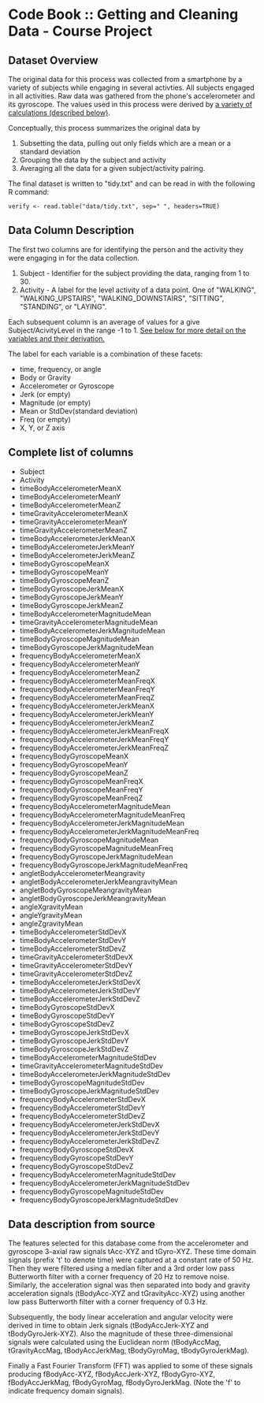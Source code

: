 
Code Book :: Getting and Cleaning Data - Course Project
====

Dataset Overview
----
The original data for this process was collected from a smartphone by a variety of subjects while engaging in several activties.
All subjects engaged in all activities.
Raw data was gathered from the phone's accelerometer and its gyroscope.
The values used in this process were derived by [a variety of calculations (described below)](#datadetail).

Conceptually, this process summarizes the original data by 
1. Subsetting the data, pulling out only fields which are a mean or a standard deviation
2. Grouping the data by the subject and activity
3. Averaging all the data for a given subject/activity pairing.

The final dataset is written to "tidy.txt" and can be read in with the following R command:

	verify <- read.table("data/tidy.txt", sep=" ", headers=TRUE)


Data Column Description
----

The first two columns are for identifying the person and the activity they were engaging in for the data collection.

1. Subject - Identifier for the subject providing the data, ranging from 1 to 30.
2. Activity - A label for the level activity of a data point. One of "WALKING", "WALKING_UPSTAIRS", "WALKING_DOWNSTAIRS", "SITTING", "STANDING", or "LAYING".

Each subsequent column is an average of values for a give Subject/AcivityLevel in the range -1 to 1.
[See below for more detail on the variables and their derivation.](#datadetail)

The label for each variable is a combination of these facets:
* time, frequency, or angle
* Body or Gravity
* Accelerometer or Gyroscope
* Jerk (or empty)
* Magnitude (or empty)
* Mean or StdDev(standard deviation)
* Freq (or empty)
* X, Y, or Z axis


Complete list of columns
----
 
* Subject
* Activity
* timeBodyAccelerometerMeanX
* timeBodyAccelerometerMeanY
* timeBodyAccelerometerMeanZ
* timeGravityAccelerometerMeanX
* timeGravityAccelerometerMeanY
* timeGravityAccelerometerMeanZ
* timeBodyAccelerometerJerkMeanX
* timeBodyAccelerometerJerkMeanY
* timeBodyAccelerometerJerkMeanZ
* timeBodyGyroscopeMeanX
* timeBodyGyroscopeMeanY
* timeBodyGyroscopeMeanZ
* timeBodyGyroscopeJerkMeanX
* timeBodyGyroscopeJerkMeanY
* timeBodyGyroscopeJerkMeanZ
* timeBodyAccelerometerMagnitudeMean
* timeGravityAccelerometerMagnitudeMean
* timeBodyAccelerometerJerkMagnitudeMean
* timeBodyGyroscopeMagnitudeMean
* timeBodyGyroscopeJerkMagnitudeMean
* frequencyBodyAccelerometerMeanX
* frequencyBodyAccelerometerMeanY
* frequencyBodyAccelerometerMeanZ
* frequencyBodyAccelerometerMeanFreqX
* frequencyBodyAccelerometerMeanFreqY
* frequencyBodyAccelerometerMeanFreqZ
* frequencyBodyAccelerometerJerkMeanX
* frequencyBodyAccelerometerJerkMeanY
* frequencyBodyAccelerometerJerkMeanZ
* frequencyBodyAccelerometerJerkMeanFreqX
* frequencyBodyAccelerometerJerkMeanFreqY
* frequencyBodyAccelerometerJerkMeanFreqZ
* frequencyBodyGyroscopeMeanX
* frequencyBodyGyroscopeMeanY
* frequencyBodyGyroscopeMeanZ
* frequencyBodyGyroscopeMeanFreqX
* frequencyBodyGyroscopeMeanFreqY
* frequencyBodyGyroscopeMeanFreqZ
* frequencyBodyAccelerometerMagnitudeMean
* frequencyBodyAccelerometerMagnitudeMeanFreq
* frequencyBodyAccelerometerJerkMagnitudeMean
* frequencyBodyAccelerometerJerkMagnitudeMeanFreq
* frequencyBodyGyroscopeMagnitudeMean
* frequencyBodyGyroscopeMagnitudeMeanFreq
* frequencyBodyGyroscopeJerkMagnitudeMean
* frequencyBodyGyroscopeJerkMagnitudeMeanFreq
* angletBodyAccelerometerMeangravity
* angletBodyAccelerometerJerkMeangravityMean
* angletBodyGyroscopeMeangravityMean
* angletBodyGyroscopeJerkMeangravityMean
* angleXgravityMean
* angleYgravityMean
* angleZgravityMean
* timeBodyAccelerometerStdDevX
* timeBodyAccelerometerStdDevY
* timeBodyAccelerometerStdDevZ
* timeGravityAccelerometerStdDevX
* timeGravityAccelerometerStdDevY
* timeGravityAccelerometerStdDevZ
* timeBodyAccelerometerJerkStdDevX
* timeBodyAccelerometerJerkStdDevY
* timeBodyAccelerometerJerkStdDevZ
* timeBodyGyroscopeStdDevX
* timeBodyGyroscopeStdDevY
* timeBodyGyroscopeStdDevZ
* timeBodyGyroscopeJerkStdDevX
* timeBodyGyroscopeJerkStdDevY
* timeBodyGyroscopeJerkStdDevZ
* timeBodyAccelerometerMagnitudeStdDev
* timeGravityAccelerometerMagnitudeStdDev
* timeBodyAccelerometerJerkMagnitudeStdDev
* timeBodyGyroscopeMagnitudeStdDev
* timeBodyGyroscopeJerkMagnitudeStdDev
* frequencyBodyAccelerometerStdDevX
* frequencyBodyAccelerometerStdDevY
* frequencyBodyAccelerometerStdDevZ
* frequencyBodyAccelerometerJerkStdDevX
* frequencyBodyAccelerometerJerkStdDevY
* frequencyBodyAccelerometerJerkStdDevZ
* frequencyBodyGyroscopeStdDevX
* frequencyBodyGyroscopeStdDevY
* frequencyBodyGyroscopeStdDevZ
* frequencyBodyAccelerometerMagnitudeStdDev
* frequencyBodyAccelerometerJerkMagnitudeStdDev
* frequencyBodyGyroscopeMagnitudeStdDev
* frequencyBodyGyroscopeJerkMagnitudeStdDev


<a name="datadetail">Data description from source</a>
----
The features selected for this database come from the accelerometer and
gyroscope 3-axial raw signals tAcc-XYZ and tGyro-XYZ. These time domain signals
(prefix 't' to denote time) were captured at a constant rate of 50 Hz. Then they
were filtered using a median filter and a 3rd order low pass Butterworth filter
with a corner frequency of 20 Hz to remove noise. Similarly, the acceleration
signal was then separated into body and gravity acceleration signals
(tBodyAcc-XYZ and tGravityAcc-XYZ) using another low pass Butterworth filter
with a corner frequency of 0.3 Hz.

Subsequently, the body linear acceleration and angular velocity were derived in
time to obtain Jerk signals (tBodyAccJerk-XYZ and tBodyGyroJerk-XYZ). Also the
magnitude of these three-dimensional signals were calculated using the Euclidean
norm (tBodyAccMag, tGravityAccMag, tBodyAccJerkMag, tBodyGyroMag, tBodyGyroJerkMag).
 
Finally a Fast Fourier Transform (FFT) was applied to some of these signals
producing fBodyAcc-XYZ, fBodyAccJerk-XYZ, fBodyGyro-XYZ, fBodyAccJerkMag,
fBodyGyroMag, fBodyGyroJerkMag. (Note the 'f' to indicate frequency domain
signals).


